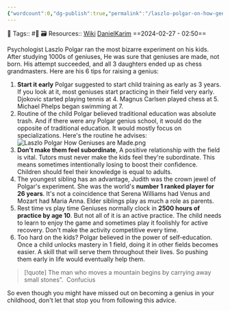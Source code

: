 ```yaml
---
{"wordcount":0,"dg-publish":true,"permalink":"/laszlo-polgar-on-how-geniuses-are-made/","dgPassFrontmatter":true,"noteIcon":"3","created":"2024-02-27T02:50:08.684+05:30","updated":"2024-03-01T01:32:56.470+05:30"}
---
```


🧶 Tags:: #🌱 
🗃 Resources:: [Wiki](https://en.wikipedia.org/wiki/L%C3%A1szl%C3%B3_Polg%C3%A1r) [DanielKarim](https://danielkarim.com/how-to-become-a-genius-the-polgar-experiment/)
==2024-02-27 - 02:50==

Psychologist Laszlo Polgar ran the most bizarre experiment on his kids. After studying 1000s of geniuses, He was sure that geniuses are made, not born. His attempt succeeded, and all 3 daughters ended up as chess grandmasters. Here are his 6 tips for raising a genius:

1. **Start it early** Polgar suggested to start child training as early as 3 years. If you look at it, most geniuses start practicing in their field very early. Djokovic started playing tennis at 4. Magnus Carlsen played chess at 5. Michael Phelps began swimming at 7.
2. Routine of the child Polgar believed traditional education was absolute trash. And if there were any Polgar genius school, it would do the opposite of traditional education. It would mostly focus on specializations. Here's the routine he advises:
	![Laszlo Polgar How Geniuses are Made.png](/img/user/%F0%9F%9B%A2%EF%B8%8F%20Resources/%F0%9F%93%81%20Files/%F0%9F%93%B8Images/Laszlo%20Polgar%20How%20Geniuses%20are%20Made.png)
3. **Don't make them feel subordinate**, A positive relationship with the field is vital. Tutors must never make the kids feel they're subordinate. This means sometimes intentionally losing to boost their confidence. Children should feel their knowledge is equal to adults.
4. The youngest sibling has an advantage, Judith was the crown jewel of Polgar's experiment. She was the world's **number 1 ranked player for 26 years**. It's not a coincidence that Serena Williams had Venus and Mozart had Maria Anna. Elder siblings play as much a role as parents.
5. Rest time vs play time Geniuses normally clock in **2500 hours of practice by age 10**. But not all of it is an active practice. The child needs to learn to enjoy the game and sometimes play it foolishly for active recovery. Don't make the activity competitive every time.
6. Too hard on the kids? Polgar believed in the power of self-education. Once a child unlocks mastery in 1 field, doing it in other fields becomes easier. A skill that will serve them throughout their lives. So pushing them early in life would eventually help them.

> [!quote] The man who moves a mountain begins by carrying away small stones”.  Confucius

So even though you might have missed out on becoming a genius in your childhood, don't let that stop you from following this advice.